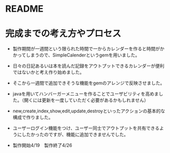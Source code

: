 # README

# 完成までの考え方やプロセス

* 製作期間が一週間という限られた時間で一からカレンダーを作ると時間がかかってしまうので、SimpleCalenderというgemを用いました。

* 日々の日記あるいは本を読んだ記録をアウトプットできるカレンダーが便利ではないかと考え作り始めました。

* そこから一週間で追加できそうな機能をgemのアレンジで反映させました。

* javaを用いてハンバーガーメニューを作ることでユーザビリティを高めました。（開くには更新を一度していただく必要があるかもしれません）

* new,create,index,show,edit,update,destroyといったアクションの基本的な構成で作りました。

* ユーザーログイン機能をつけ、ユーザー同士でアウトプットを共有できるようにしたかったのですが、機能に追加できませんでした。

* 製作開始4/19　製作終了4/26
